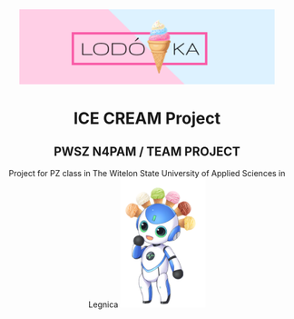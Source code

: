 <div align="center">
  
  <img src="Images/Frame 2.png" alt="logo" width="450" style="text-aling: center;" />
  
# ICE CREAM Project
## PWSZ N4PAM / TEAM PROJECT 
Project for PZ class in The Witelon State University of Applied Sciences in Legnica
  <img src="Images/AI robot.png" alt="logo" width="150" style="text-aling: center;" />
</div>
